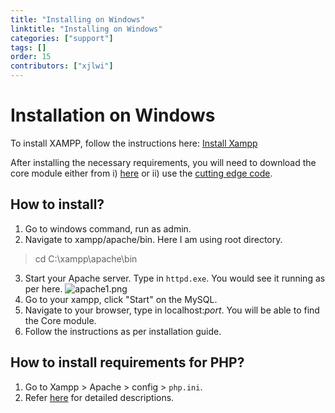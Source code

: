 ```yaml
---
title: "Installing on Windows"
linktitle: "Installing on Windows"
categories: ["support"]
tags: []
order: 15
contributors: ["xjlwi"]
---
```


# Installation on Windows
To install XAMPP, follow the instructions here: 
[Install Xampp](https://docs.gibbonedu.org/administrators/getting-started/installing-gibbon/install-xampp/)

After installing the necessary requirements, you will need to download the core module either from 
i) [here](https://gibbonedu.org/download/) or 
ii) use the [cutting edge code](https://docs.gibbonedu.org/administrators/getting-started/installing-gibbon/cutting-edge-code/).

## How to install?
1. Go to windows command, run as admin. 
2. Navigate to xampp/apache/bin. Here I am using root directory.
> cd  C:\xampp\apache\bin
> 
3. Start your Apache server. Type in `httpd.exe`. You would see it running as per here. 
![apache1.png](/wp/2023/10/apache_1.png)
4. Go to your xampp, click "Start" on the MySQL.
5. Navigate to your browser, type in localhost:<i>port</i>. You will be able to find the Core module.
6. Follow the instructions as per installation guide.

## How to install requirements for PHP?
1. Go to Xampp > Apache > config > `php.ini`.
2. Refer [here](https://www.geeksforgeeks.org/how-to-install-php-extensions-on-windows/) for detailed descriptions. 
